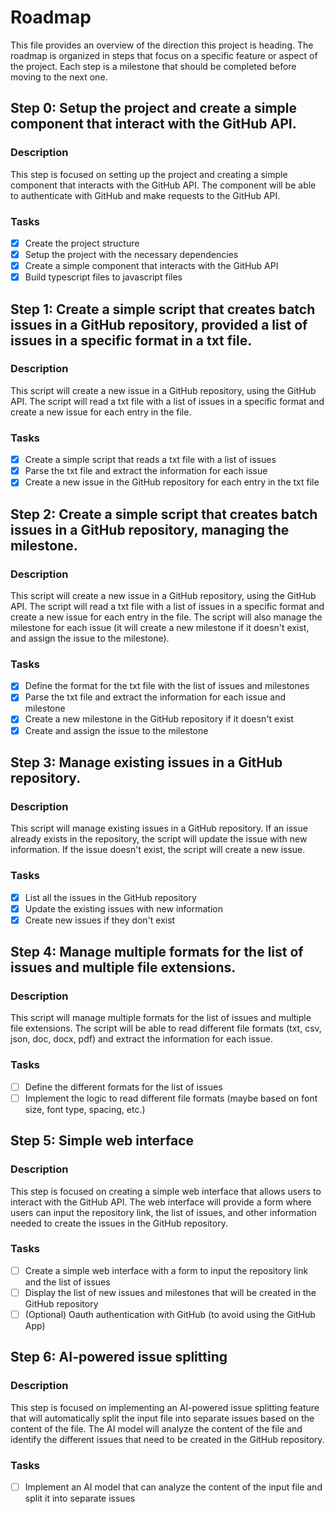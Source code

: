 # Roadmap

This file provides an overview of the direction this project is heading. The roadmap is organized in steps that focus on a specific feature or aspect of the project. Each step is a milestone that should be completed before moving to the next one.

## Step 0: Setup the project and create a simple component that interact with the GitHub API.

### Description

This step is focused on setting up the project and creating a simple component that interacts with the GitHub API. The component will be able to authenticate with GitHub and make requests to the GitHub API.

### Tasks

- [x] Create the project structure
- [x] Setup the project with the necessary dependencies
- [x] Create a simple component that interacts with the GitHub API
- [x] Build typescript files to javascript files

## Step 1: Create a simple script that creates batch issues in a GitHub repository, provided a list of issues in a specific format in a txt file.

### Description

This script will create a new issue in a GitHub repository, using the GitHub API. The script will read a txt file with a list of issues in a specific format and create a new issue for each entry in the file.

### Tasks

- [x] Create a simple script that reads a txt file with a list of issues
- [x] Parse the txt file and extract the information for each issue
- [x] Create a new issue in the GitHub repository for each entry in the txt file

## Step 2: Create a simple script that creates batch issues in a GitHub repository, managing the milestone.

### Description

This script will create a new issue in a GitHub repository, using the GitHub API. The script will read a txt file with a list of issues in a specific format and create a new issue for each entry in the file. The script will also manage the milestone for each issue (it will create a new milestone if it doesn't exist, and assign the issue to the milestone).

### Tasks

- [x] Define the format for the txt file with the list of issues and milestones
- [x] Parse the txt file and extract the information for each issue and milestone
- [x] Create a new milestone in the GitHub repository if it doesn't exist
- [x] Create and assign the issue to the milestone

## Step 3: Manage existing issues in a GitHub repository.

### Description

This script will manage existing issues in a GitHub repository. If an issue already exists in the repository, the script will update the issue with new information. If the issue doesn't exist, the script will create a new issue.

### Tasks

- [x] List all the issues in the GitHub repository
- [x] Update the existing issues with new information
- [x] Create new issues if they don't exist

## Step 4: Manage multiple formats for the list of issues and multiple file extensions.

### Description

This script will manage multiple formats for the list of issues and multiple file extensions. The script will be able to read different file formats (txt, csv, json, doc, docx, pdf) and extract the information for each issue.

### Tasks

- [ ] Define the different formats for the list of issues
- [ ] Implement the logic to read different file formats (maybe based on font size, font type, spacing, etc.)

## Step 5: Simple web interface

### Description

This step is focused on creating a simple web interface that allows users to interact with the GitHub API. The web interface will provide a form where users can input the repository link, the list of issues, and other information needed to create the issues in the GitHub repository.

### Tasks

- [ ] Create a simple web interface with a form to input the repository link and the list of issues
- [ ] Display the list of new issues and milestones that will be created in the GitHub repository
- [ ] (Optional) Oauth authentication with GitHub (to avoid using the GitHub App)

## Step 6: AI-powered issue splitting

### Description

This step is focused on implementing an AI-powered issue splitting feature that will automatically split the input file into separate issues based on the content of the file. The AI model will analyze the content of the file and identify the different issues that need to be created in the GitHub repository.

### Tasks

- [ ] Implement an AI model that can analyze the content of the input file and split it into separate issues

